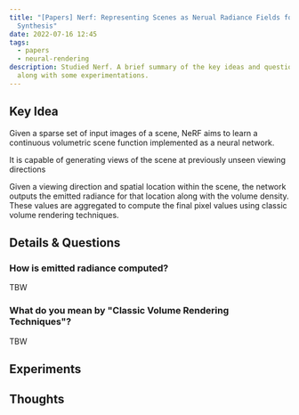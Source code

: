 ```yaml
---
title: "[Papers] Nerf: Representing Scenes as Nerual Radiance Fields for View
  Synthesis"
date: 2022-07-16 12:45
tags:
  - papers
  - neural-rendering
description: Studied Nerf. A brief summary of the key ideas and questions I had,
  along with some experimentations.
---
```

## Key Idea

Given a sparse set of input images of a scene, NeRF aims to learn a continuous volumetric scene function implemented as a neural network.

It is capable of generating views of the scene at previously unseen viewing directions

Given a viewing direction and spatial location within the scene, the network outputs the emitted radiance for that location along with the volume density. These values are aggregated to compute the final pixel values using classic volume rendering techniques.

## Details & Questions

### How is emitted radiance computed?

TBW

### What do you mean by "Classic Volume Rendering Techniques"?

TBW

## Experiments

## Thoughts